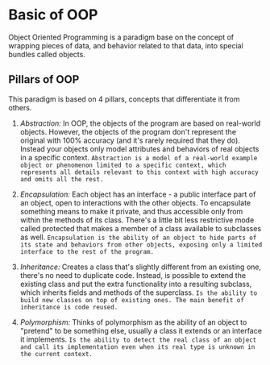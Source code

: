 # Basic of OOP

Object Oriented Programming is a paradigm base on the concept of wrapping pieces of data, and
behavior related to that data, into special bundles called objects.

## Pillars of OOP

This paradigm is based on 4 pillars, concepts that differentiate it from others.

1. *Abstraction:* In OOP, the objects of the program are based on real-world objects. However, the objects of the program don't represent the original with 100% accuracy (and it's rarely required that they do). Instead your objects only model attributes and behaviors of real objects in a specific context.
`Abstraction is a model of a real-world example object or phenomenon limited to a specific context, which represents all details relevant to this context with high accuracy and omits all the rest.`

2. *Encapsulation:* Each object has an interface - a public interface part of an object, open to interactions with the other objects. To encapsulate something means to make it private, and thus accessible only from within the methods of its class. There's a little bit less restrictive mode called protected that makes a member of a class available to subclasses as well.
`Encapsulation is the ability of an object to hide parts of its state and behaviors from other objects, exposing only a limited interface to the rest of the program.`

3. *Inheritance:* Creates a class that's slightly different from an existing one, there's no need to duplicate code. Instead, is possible to extend the existing class and put the extra functionality into a resulting subclass, which inherits fields and methods of the superclass. 
`Is the ability to build new classes on top of existing ones. The main benefit of inheritance is code reused.`
4. *Polymorphism:* Thinks of polymorphism as the ability of an object to "pretend" to be something else, usually a class it extends or an interface it implements.
`Is the ability to detect the real class of an object and call its implementation even when its real type is unknown in the current context.`
